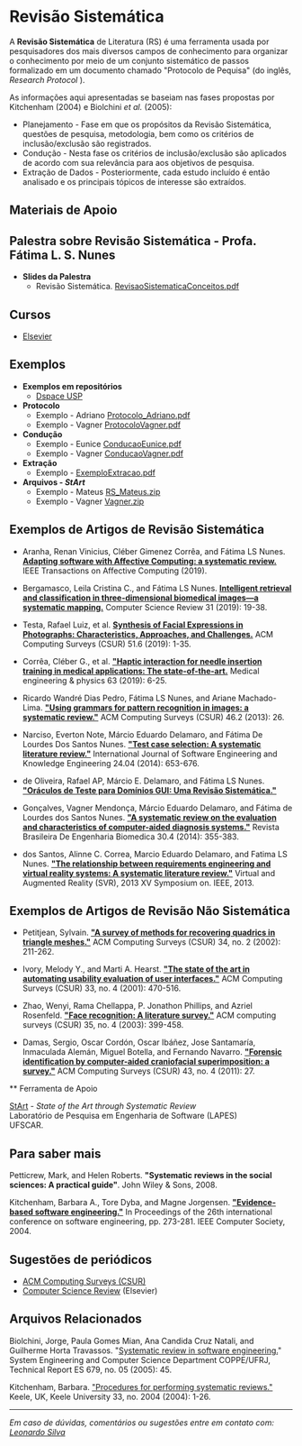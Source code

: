 # Revisão Sistemática

A **Revisão Sistemática** de Literatura (RS) é uma ferramenta usada por pesquisadores dos mais diversos campos de conhecimento para organizar o conhecimento por meio de um conjunto sistemático de passos formalizado em um documento chamado "Protocolo de Pequisa" (do inglês, _Research Protocol_ ).

As informações aqui apresentadas se baseiam nas fases propostas por Kitchenham (2004) e Biolchini _et al._ (2005):

*   Planejamento - Fase em que os propósitos da Revisão Sistemática, questões de pesquisa, metodologia, bem como os critérios de inclusão/exclusão são registrados.
*   Condução - Nesta fase os critérios de inclusão/exclusão são aplicados de acordo com sua relevância para aos objetivos de pesquisa.
*   Extração de Dados - Posteriormente, cada estudo incluído é então analisado e os principais tópicos de interesse são extraídos.

  

## Materiais de Apoio

Palestra sobre Revisão Sistemática - Profa. Fátima L. S. Nunes
------------

<object style="width:100%;height:100%;width: 820px; height: 461.25px; float: none; clear: both; margin: 2px auto;" data="http://www.youtube.com/embed/Wgaw97mTKWM">
</object>

*   **Slides da Palestra**
    *   Revisão Sistemática. [RevisaoSistematicaConceitos.pdf](files/RevisaoSistematicaConceitos.pdf)

Cursos
------------

* [Elsevier](https://researcheracademy.elsevier.com/writing-research/technical-writing-skills/systematic-reviews-101)
  

Exemplos
------------
  
*   **Exemplos em repositórios** 
    *   [Dspace USP](https://metabuscador.uspdigital.usp.br/browse?type=author&value=L.+S.+Nunes%2C+Fatima)
*   **Protocolo**
    *   Exemplo - Adriano [Protocolo_Adriano.pdf](files/Protocolo_Adriano.pdf)
    *   Exemplo - Vagner [ProtocoloVagner.pdf](files/ProtocoloVagner.pdf)
*   **Condução**
    *   Exemplo - Eunice [ConducaoEunice.pdf](files/ConducaoEunice.pdf)
    *   Exemplo - Vagner [ConducaoVagner.pdf](files/ConducaoVagner.pdf)
*   **Extração**
    *   Exemplo - [ExemploExtracao.pdf](files/ExemploExtracao.pdf)
*   **Arquivos - _StArt_**
    *   Exemplo - Mateus [RS_Mateus.zip](files/RS_Mateus.zip)
    *   Exemplo - Vagner [Vagner.zip](files/Vagner.zip)

## Exemplos de Artigos de Revisão Sistemática

*   Aranha, Renan Vinicius, Cléber Gimenez Corrêa, and Fátima LS Nunes. [**Adapting software with Affective Computing: a systematic review.**](https://ieeexplore.ieee.org/abstract/document/8656550) IEEE Transactions on Affective Computing (2019).

*   Bergamasco, Leila Cristina C., and Fátima LS Nunes. [**Intelligent retrieval and classification in three-dimensional biomedical images—a systematic mapping.**](https://www.sciencedirect.com/science/article/pii/S1574013718300881) Computer Science Review 31 (2019): 19-38.

*   Testa, Rafael Luiz, et al. [**Synthesis of Facial Expressions in Photographs: Characteristics, Approaches, and Challenges.**](https://dl.acm.org/doi/abs/10.1145/3292652) ACM Computing Surveys (CSUR) 51.6 (2019): 1-35.

* Corrêa, Cléber G., et al. [**"Haptic interaction for needle insertion training in medical applications: The state-of-the-art.**](https://www.sciencedirect.com/science/article/abs/pii/S135045331830167X) Medical engineering & physics 63 (2019): 6-25.

*   Ricardo Wandré Dias Pedro, Fátima LS Nunes, and Ariane Machado-Lima. **["Using grammars for pattern recognition in images: a systematic review."](https://dl.acm.org/citation.cfm?id=2543593)** ACM Computing Surveys (CSUR) 46.2 (2013): 26.

*   Narciso, Everton Note, Márcio Eduardo Delamaro, and Fátima De Lourdes Dos Santos Nunes. **["Test case selection: A systematic literature review."](http://www-worldscientific-com.ez67.periodicos.capes.gov.br/doi/abs/10.1142/S0218194014500259)** International Journal of Software Engineering and Knowledge Engineering 24.04 (2014): 653-676.

*   de Oliveira, Rafael AP, Márcio E. Delamaro, and Fátima LS Nunes. **["Oráculos de Teste para Domínios GUI: Uma Revisão Sistemática."](http://www.labes.icmc.usp.br/~rpaes/papers/SAST2009.pdf)**

*   Gonçalves, Vagner Mendonça, Márcio Eduardo Delamaro, and Fátima de Lourdes dos Santos Nunes. **["A systematic review on the evaluation and characteristics of computer-aided diagnosis systems."](http://www.scielo.br/scielo.php?pid=S1517-31512014000400008&script=sci_arttext&tlng=pt)** Revista Brasileira De Engenharia Biomedica 30.4 (2014): 355-383.

*   dos Santos, Alinne C. Correa, Marcio Eduardo Delamaro, and Fatima LS Nunes. **["The relationship between requirements engineering and virtual reality systems: A systematic literature review."](https://ieeexplore.ieee.org/abstract/document/6655762/)** Virtual and Augmented Reality (SVR), 2013 XV Symposium on. IEEE, 2013.

  

## Exemplos de Artigos de Revisão **Não** Sistemática

*   Petitjean, Sylvain. **["A survey of methods for recovering quadrics in triangle meshes."](https://dl.acm.org/citation.cfm?id=508354)** ACM Computing Surveys (CSUR) 34, no. 2 (2002): 211-262.

*   Ivory, Melody Y., and Marti A. Hearst. **["The state of the art in automating usability evaluation of user interfaces."](https://dl.acm.org/citation.cfm?id=503114)** ACM Computing Surveys (CSUR) 33, no. 4 (2001): 470-516.

*   Zhao, Wenyi, Rama Chellappa, P. Jonathon Phillips, and Azriel Rosenfeld. **["Face recognition: A literature survey."](https://dl.acm.org/citation.cfm?id=954342)** ACM computing surveys (CSUR) 35, no. 4 (2003): 399-458.

*   Damas, Sergio, Oscar Cordón, Oscar Ibáñez, Jose Santamaría, Inmaculada Alemán, Miguel Botella, and Fernando Navarro. **["Forensic identification by computer-aided craniofacial superimposition: a survey."](https://dl.acm.org/citation.cfm?id=1978806)** ACM Computing Surveys (CSUR) 43, no. 4 (2011): 27.

  

** Ferramenta de Apoio

[StArt](http://lapes.dc.ufscar.br/tools/start_tool) \- _State of the Art through Systematic Review_  
Laboratório de Pesquisa em Engenharia de Software (LAPES)  
UFSCAR.

  

## Para saber mais

Petticrew, Mark, and Helen Roberts. **"Systematic reviews in the social sciences: A practical guide"**. John Wiley & Sons, 2008.

Kitchenham, Barbara A., Tore Dyba, and Magne Jorgensen. **["Evidence-based software engineering."](https://dl.acm.org/citation.cfm?id=999432)** In Proceedings of the 26th international conference on software engineering, pp. 273-281. IEEE Computer Society, 2004.

  

## Sugestões de periódicos

*   [ACM Computing Surveys (CSUR)](https://csur.acm.org/)
*   [Computer Science Review](https://www.journals.elsevier.com/computer-science-review) (Elsevier)

## Arquivos Relacionados

Biolchini, Jorge, Paula Gomes Mian, Ana Candida Cruz Natali, and Guilherme Horta Travassos. "[Systematic review in software engineering.](ftp://161.24.19.221/ele/ivo/Leitura/biolchini_2005.pdf)" System Engineering and Computer Science Department COPPE/UFRJ, Technical Report ES 679, no. 05 (2005): 45.

Kitchenham, Barbara. ["Procedures for performing systematic reviews."](http://csnotes.upm.edu.my/kelasmaya/pgkm20910.nsf/0/715071a8011d4c2f482577a700386d3a/$FILE/10.1.1.122.3308[1].pdf) Keele, UK, Keele University 33, no. 2004 (2004): 1-26.

* * *



_Em caso de dúvidas, comentários ou sugestões entre em contato com: [Leonardo Silva](mailto:leonardosilva@usp.br)_
